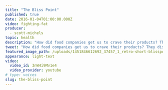 ```yaml
---
title: "The Bliss Point"
published: true
date: 2016-01-04T01:00:00.000Z
video: fighting-fat
producer:
  - scott-michels
topic: health
description: "How did food companies get us to crave their products? They discovered the \"bliss point.\" "
tweet: "How did food companies get us to crave their products? They discovered the "bliss point.""
featured_image_path: /uploads/1451846612692_37457_1_retro-short-blisspoint.jpg
appearance: light-text
video:
  video_id: 3nW4i9Mv1e4
  video_provider: youtube
# type: voices
slug: the-bliss-point
---
```

